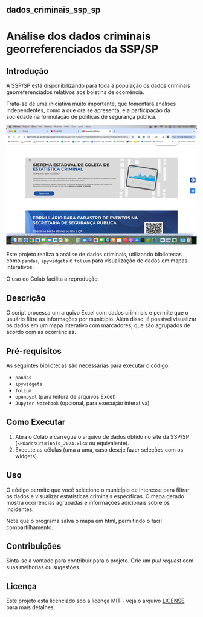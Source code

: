 ## dados_criminais_ssp_sp
# Análise dos dados criminais georreferenciados da SSP/SP

## Introdução

A SSP/SP está disponibilizando para toda a população os dados criminais georreferenciados relativos aos boletins de ocorrência. 

Trata-se de uma iniciativa muito importante, que fomentará análises independentes, como a que ora se apresenta, e a participação da sociedade na formulação de políticas de segurança pública.

![Reprodução do site da SPP](./img/print_ssp.png)


Este projeto realiza a análise de dados criminais, utilizando bibliotecas como `pandas`, `ipywidgets` e `folium` para visualização de dados em mapas interativos.

O uso do Colab facilita a reprodução.

## Descrição

O script processa um arquivo Excel com dados criminais e permite que o usuário filtre as informações por município. Além disso, é possível visualizar os dados em um mapa interativo com marcadores, que são agrupados de acordo com as ocorrências.

## Pré-requisitos

As seguintes bibliotecas são necessárias para executar o código:

- `pandas`
- `ipywidgets`
- `folium`
- `openpyxl` (para leitura de arquivos Excel)
- `Jupyter Notebook` (opcional, para execução interativa)

## Como Executar

1. Abra o Colab e carregue o arquivo de dados obtido no site da SSP/SP (`SPDadosCriminais_2024.xlsx` ou equivalente).
2. Execute as células (uma a uma, caso deseje fazer seleções com os widgets).


## Uso

O código permite que você selecione o município de interesse para filtrar os dados e visualizar estatísticas criminais específicas. O mapa gerado mostra ocorrências agrupadas e informações adicionais sobre os incidentes.

Note que o programa salva o mapa em html, permitindo o fácil compartilhamento.

## Contribuições

Sinta-se à vontade para contribuir para o projeto. Crie um *pull request* com suas melhorias ou sugestões.

## Licença

Este projeto está licenciado sob a licença MIT - veja o arquivo [LICENSE](LICENSE) para mais detalhes.
